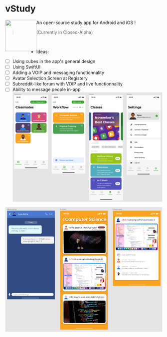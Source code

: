 # vStudy 
<img align="left" width="100" height="100" src="https://github.com/Yaroster/yarologo/blob/main/vStudy_Logo.png">
An open-source study app for Android and iOS  !

> (Currently in Closed-Alpha)&nbsp;

&nbsp;
- Ideas:
- [ ] Using cubes in the app's general design
- [ ] Using SwiftUI
- [ ] Adding a VOIP and messaging functionnality
- [ ] Avatar Selection Screen at Registery
- [ ] Subreddit-like forum with VOIP and live functionnality
- [ ] Ability to message people in-app
![Prototype of the App](https://github.com/Yaroster/vStudy/blob/master/Project_Image_1.png)
<p align="center">
  <img src="https://github.com/Yaroster/vStudy/blob/master/Project_Image_2.png" />
</p>
